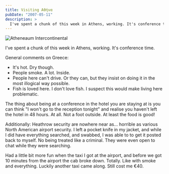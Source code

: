 ```yaml
---
title: Visiting Αθήνα
pubDate: "2007-05-11"
description: >
  I've spent a chunk of this week in Athens, working. It's conference time.
---
```


![Atheneaum Intercontinental](https://cdn.m.ac.nz/2007/athens.png)

I've spent a chunk of this week in Athens, working. It's conference time.

General comments on Greece:

- It's hot. Dry though.
- People smoke. A lot. Inside.
- People here can't drive. Or they can, but they insist on doing it in the most illogical way possible.
- Fish is loved here. I don't love fish. I suspect this would make living here problematic.

The thing about being at a conference in the hotel you are staying at is you can think "I won't go to the reception tonight" and realise you haven't left the hotel in 48 hours. At all. Not a foot outside. At least the food is good!

Additionally: Heathrow security are nowhere near as... horrible as various North American airport security. I left a pocket knife in my jacket, and while I did have everything searched, and swabbed, I was able to to get it posted back to myself. No being treated like a criminal. They were even open to chat while they were searching.

Had a little bit more fun when the taxi I got at the airport, and before we got 10 minutes from the airport the cab broke down. Totally. Like with smoke and everything. Luckily another taxi came along. Still cost me €40.
